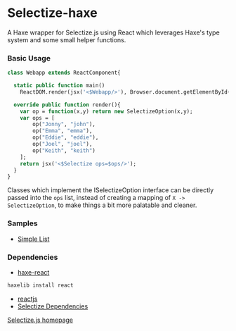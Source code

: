 # Selectize-haxe
A Haxe wrapper for Selectize.js using React which leverages Haxe's type system and some small helper functions.

### Basic Usage  
```haxe
class Webapp extends ReactComponent{

  static public function main() 
    ReactDOM.render(jsx('<$Webapp/>'), Browser.document.getElementById('app'));

  override public function render(){
    var op = function(x,y) return new SelectizeOption(x,y);
    var ops = [ 
        op("Jonny", "john"),
        op("Emma", "emma"),
        op("Eddie", "eddie"),
        op("Joel", "joel"),
        op("Keith", "keith")
    ];  
    return jsx('<$Selectize ops=$ops/>');
  }
}
```
Classes which implement the ISelectizeOption interface can be directly passed into the `ops` list, instead
of creating a mapping of `X -> SelectizeOption`, to make things a bit more palatable and cleaner.

### Samples
+ [Simple List](./samples/01-simple-list/Webapp.hx)


### Dependencies  
+ [haxe-react](https://github.com/massiveinteractive/haxe-react)    
```bash
haxelib install react
```
+ [reactjs](https://facebook.github.io/react/)
+ [Selectize Dependencies](https://github.com/selectize/selectize.js#dependencies)

[Selectize.js homepage](http://selectize.github.io/selectize.js/)

